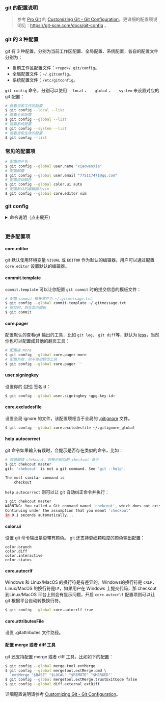 ### git 的配置说明

> 参考 [Pro Git](https://git-scm.com/book/en/v2) 的 [Customizing Git - Git Configuration](https://git-scm.com/book/en/v2/Customizing-Git-Git-Configuration)。更详细的配置项说明见：https://git-scm.com/docs/git-config 。

### git 的 3 种配置
git 有 3 种配置，分别为当前工作区配置、全局配置、系统配置，各自的配置文件分别为：
* 当前工作区配置文件：`<repo>/.git/config`。
* 全局配置文件：`~/.gitconfig`。
* 系统配置文件：`/etc/gitconfig`。

`git config` 命令，分别可以使用 `--local` 、 `--global` 、 `--system` 来设置对应的git 配置：
```bash
# 查看当前工作区配置
$ git config --local --list
# 查看全局配置
$ git config --global --list
# 查看系统配置
$ git config --system --list
# 查看当前生效的配置
$ git config --list
```

### 常见的配置项

```bash
# 配置用户名
$ git config --global user.name "xiaowenxia"
# 配置邮箱
$ git config --global user.email "775117471@qq.com"
# 配置自动颜色
$ git config --global color.ui auto
# 配置默认的编辑器为vim
$ git config --global core.editor vim
```

### git config


<details>
<summary>命令说明（点击展开）</summary>

    usage: git config [<options>]

    Config file location
        --global              use global config file
        --system              use system config file
        --local               use repository config file
        --worktree            use per-worktree config file
        -f, --file <file>     use given config file
        --blob <blob-id>      read config from given blob object

    Action
        --get                 get value: name [value-regex]
        --get-all             get all values: key [value-regex]
        --get-regexp          get values for regexp: name-regex [value-regex]
        --get-urlmatch        get value specific for the URL: section[.var] URL
        --replace-all         replace all matching variables: name value [value_regex]
        --add                 add a new variable: name value
        --unset               remove a variable: name [value-regex]
        --unset-all           remove all matches: name [value-regex]
        --rename-section      rename section: old-name new-name
        --remove-section      remove a section: name
        -l, --list            list all
        -e, --edit            open an editor
        --get-color           find the color configured: slot [default]
        --get-colorbool       find the color setting: slot [stdout-is-tty]

    Type
        -t, --type <>         value is given this type
        --bool                value is "true" or "false"
        --int                 value is decimal number
        --bool-or-int         value is --bool or --int
        --path                value is a path (file or directory name)
        --expiry-date         value is an expiry date

    Other
        -z, --null            terminate values with NUL byte
        --name-only           show variable names only
        --includes            respect include directives on lookup
        --show-origin         show origin of config (file, standard input, blob, command line)
        --default <value>     with --get, use default value when missing entry
</details>
</br>

### 更多配置项

#### core.editor
git 默认使用环境变量 `VISUAL` 或 `EDITOR` 作为默认的编辑器，用户可以通过配置 `core.editor` 设置默认的编辑器。

#### commit.template
`commit.template` 可以让你配置 `git commit` 时的提交信息的模板文件：
```bash
# 配置 commit 模板文件为 ~/.gitmessage.txt
$ git config --global commit.template ~/.gitmessage.txt
# 提交时，则会显示模板
$ git commit
```

#### core.pager
配置默认的查看git 输出的工具，比如 `git log`、 `git diff`等，默认为 [less](https://man7.org/linux/man-pages/man1/less.1.html)，当然你也可以配置成其他的翻页工具：
```bash
# 配置成 more
$ git config --global core.pager more
# 配置为空，则不使用翻页工具
$ git config --global core.pager ''
```

#### user.signingkey
设置你的 [GPG](https://docs.gitlab.com/ee/user/project/repository/gpg_signed_commits/#:~:text=You%20can%20use%20a%20GPG%20key%20to%20sign,used%20for%20all%20OpenPGP%2FPGP%2FGPG%20related%20material%20and%20implementations.) 签名id：
```bash
$ git config --global user.signingkey <gpg-key-id>
```

#### core.excludesfile
设置全局 ignore 的文件，该配置项相当于全局的 [.gitignore](https://git-scm.com/docs/gitignore) 文件。

```bash
$ git config --global core.excludesfile ~/.gitignore_global
```

#### help.autocorrect
git 命令如果输入有误时，会提示是否存在类似的命令，比如：

```bash
# 故意输错 chekcout，则提示相似的 checkout 命令
$ git chekcout master
git: 'chekcout' is not a git command. See 'git --help'.

The most similar command is
    checkout
```
`help.autocorrect` 则可以让 git 自动纠正命令并执行：
```bash
$ git chekcout master
WARNING: You called a Git command named 'chekcout', which does not exist.
Continuing under the assumption that you meant 'checkout'
in 0.1 seconds automatically...
```

#### color.ui
设置 git 命令输出是否带有颜色。
git 还支持更细颗粒度的颜色输出配置：
```
color.branch
color.diff
color.interactive
color.status
```

#### core.autocrlf

Windows 和 Linux/MacOS 的换行符是有差异的，Windows的换行符是 `CRLF`，Linux/MacOS 的换行符是`LF`，如果用户在 Windows 上提交代码，那 checkout 到Linux/MacOS 平台上则会有显示问题，开启 `core.autocrlf` 配置项则可以让 git 根据平台自动转换换行符。

```bash
$ git config --global core.autocrlf true
```

#### core.attributesFile
设置 .gitattributes 文件路径。

#### 配置 merge 或者 diff 工具
git 还支持配置 merge 或者 diff 工具，比如如下的配置：
```bash
$ git config --global merge.tool extMerge
$ git config --global mergetool.extMerge.cmd \
  'extMerge "$BASE" "$LOCAL" "$REMOTE" "$MERGED"'
$ git config --global mergetool.extMerge.trustExitCode false
$ git config --global diff.external extDiff
```

详细配置说明请参考 [Customizing Git - Git Configuration](https://git-scm.com/book/en/v2/Customizing-Git-Git-Configuration)。